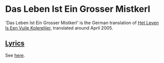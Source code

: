 # Das Leben Ist Ein Grosser Mistkerl

'Das Leben Ist Ein Grosser Mistkerl' is the German translation
of [Het Leven Is Een Vuile Kolerelijer](19_het_leven_is_een_vuile_kolerelijer.md),
translated around April 2005.

## [Lyrics](unrecorded_das_leben_ist_ein_grosser_mistkerl.txt)

See [here](unrecorded_das_leben_ist_ein_grosser_mistkerl.txt).
